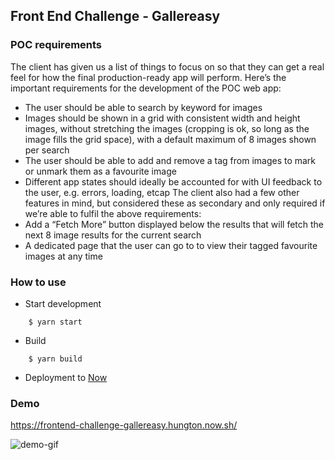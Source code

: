 ## Front End Challenge - Gallereasy

### POC requirements

The client has given us a list of things to focus on so that they can get a real feel for how the
final production-ready app will perform. Here’s the important requirements for the
development of the POC web app:

- The user should be able to search by keyword for images
- Images should be shown in a grid with consistent width and height images, without
  stretching the images (cropping is ok, so long as the image fills the grid space), with a
  default maximum of 8 images shown per search
- The user should be able to add and remove a tag from images to mark or unmark
  them as a favourite image
- Different app states should ideally be accounted for with UI feedback to the user, e.g.
  errors, loading, etcap
  The client also had a few other features in mind, but considered these as secondary and only
  required if we’re able to fulfil the above requirements:
- Add a “Fetch More” button displayed below the results that will fetch the next 8
  image results for the current search
- A dedicated page that the user can go to to view their tagged favourite images at
  any time

### How to use

- Start development

```
    $ yarn start
```

- Build

```
    $ yarn build
```

- Deployment to [Now](https://zeit.co/docs#install-now-cli)

### Demo

https://frontend-challenge-gallereasy.hungton.now.sh/

![demo-gif](https://i.imgur.com/vGk1K9V.gif)

